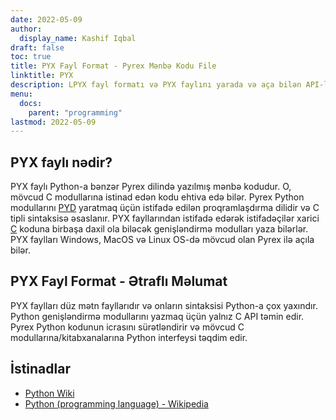 ```yaml
---
date: 2022-05-09
author:
  display_name: Kashif Iqbal
draft: false
toc: true
title: PYX Fayl Format - Pyrex Mənbə Kodu File
linktitle: PYX
description: LPYX fayl formatı və PYX faylını yarada və aça bilən API-lər haqqında qazanıns.
menu:
  docs:
    parent: "programming"
lastmod: 2022-05-09
---
```


## PYX faylı nədir?

PYX faylı Python-a bənzər Pyrex dilində yazılmış mənbə kodudur. O, mövcud C modullarına istinad edən kodu ehtiva edə bilər. Pyrex Python modullarını [PYD](/programming/pyd/) yaratmaq üçün istifadə edilən proqramlaşdırma dilidir və C tipli sintaksisə əsaslanır. PYX fayllarından istifadə edərək istifadəçilər xarici [C](/programming/c/) koduna birbaşa daxil ola biləcək genişləndirmə modulları yaza bilərlər.
PYX faylları Windows, MacOS və Linux OS-də mövcud olan Pyrex ilə açıla bilər.

## PYX Fayl Format - Ətraflı Məlumat

PYX faylları düz mətn fayllarıdır və onların sintaksisi Python-a çox yaxındır. Python genişləndirmə modullarını yazmaq üçün yalnız C API təmin edir. Pyrex Python kodunun icrasını sürətləndirir və mövcud C modullarına/kitabxanalarına Python interfeysi təqdim edir.

## İstinadlar

 * [Python Wiki](https://wiki.python.org/moin/Pyrex)
 * [Python (programming language) - Wikipedia](https://en.wikipedia.org/wiki/Python_(programming_language))
